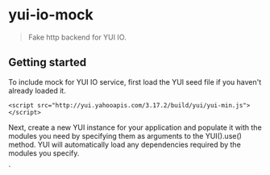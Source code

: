 yui-io-mock
===========

>Fake http backend for YUI IO.

## Getting started
To include mock for YUI IO service, first load the YUI seed file if you haven't already loaded it.

`<script src="http://yui.yahooapis.com/3.17.2/build/yui/yui-min.js"></script>`

Next, create a new YUI instance for your application and populate it with the modules you need by specifying them as
arguments to the YUI().use() method. YUI will automatically load any dependencies required by the modules you specify.

`<script type="text/javascript" src="XHTMLRequest-mock.js"></script>
     <script type="text/javascript">
         mockProcessor
                 .when('backend', 'GET')
                 .respond(function (req, res) {
                     res.status = 200;
                     res.data = '{"foo": "bar"}';
                 });
         XHR.ajax({
             method: 'GET',
             url: 'http://backend',
             data: {foo: 'bar'},
             success: function () {
                 console.log('ok!', arguments);
             },
             fail: function () {
                 console.log('fail!', arguments);
             }
         });

     </script>`
